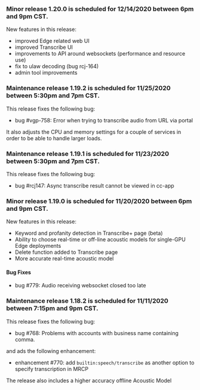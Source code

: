 ### Minor release 1.20.0 is scheduled for 12/14/2020 between 6pm and 9pm CST.

New features in this release:
* improved Edge related web UI
* improved Transcribe UI
* improvements to API around websockets (performance and resource use)
* fix to ulaw decoding (bug rcj-164)
* admin tool improvements

### Maintenance release 1.19.2 is scheduled for 11/25/2020 between 5:30pm and 7pm CST.

This release fixes the following bug:
* bug #vgp-758: Error when trying to transcribe audio from URL via portal

It also adjusts the CPU and memory settings for a couple of services in order to be able to handle larger loads.

### Maintenance release 1.19.1 is scheduled for 11/23/2020 between 5:30pm and 7pm CST.

This release fixes the following bug:
* bug #rcj147: Async transcribe result cannot be viewed in cc-app

### Minor release 1.19.0 is scheduled for 11/20/2020 between 6pm and 9pm CST.

New features in this release:
* Keyword and profanity detection in Transcribe+ page (beta)
* Ability to choose real-time or off-line acoustic models for single-GPU Edge deployments
* Delete function added to Transcribe page
* More accurate real-time acoustic model

#### Bug Fixes 
* bug #779: Audio receiving websocket closed too late


### Maintenance release 1.18.2 is scheduled for 11/11/2020 between 7:15pm and 9pm CST.

This release fixes the following bug:
* bug #768: Problems with accounts with business name containing comma.

and ads the following enhancement:
* enhancement #770: add `builtin:speech/transcribe` as another option to specify transcription in MRCP 

The release also includes a higher accuracy offline Acoustic Model



































